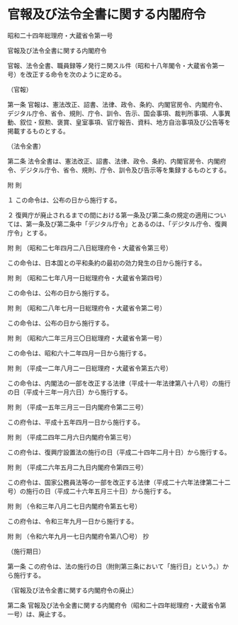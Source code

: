 # 官報及び法令全書に関する内閣府令

昭和二十四年総理府・大蔵省令第一号

官報及び法令全書に関する内閣府令

官報、法令全書、職員録等ノ発行ニ関スル件（昭和十八年閣令・大蔵省令第一号）を改正する命令を次のように定める。

（官報）

第一条 官報は、憲法改正、詔書、法律、政令、条約、内閣官房令、内閣府令、デジタル庁令、省令、規則、庁令、訓令、告示、国会事項、裁判所事項、人事異動、叙位・叙勲、褒賞、皇室事項、官庁報告、資料、地方自治事項及び公告等を掲載するものとする。

（法令全書）

第二条 法令全書は、憲法改正、詔書、法律、政令、条約、内閣官房令、内閣府令、デジタル庁令、省令、規則、庁令、訓令及び告示等を集録するものとする。

附 則

１ この命令は、公布の日から施行する。

２ 復興庁が廃止されるまでの間における第一条及び第二条の規定の適用については、第一条及び第二条中「デジタル庁令」とあるのは、「デジタル庁令、復興庁令」とする。

附 則 （昭和二七年四月二八日総理府令・大蔵省令第三号）

この命令は、日本国との平和条約の最初の効力発生の日から施行する。

附 則 （昭和二七年八月一日総理府令・大蔵省令第四号）

この命令は、公布の日から施行する。

附 則 （昭和二八年七月一日総理府令・大蔵省令第二号）

この命令は、公布の日から施行する。

附 則 （昭和六二年三月三〇日総理府・大蔵省令第一号）

この命令は、昭和六十二年四月一日から施行する。

附 則 （平成一二年八月二一日総理府・大蔵省令第五六号）

この命令は、内閣法の一部を改正する法律（平成十一年法律第八十八号）の施行の日（平成十三年一月六日）から施行する。

附 則 （平成一五年三月三一日内閣府令第二三号）

この府令は、平成十五年四月一日から施行する。

附 則 （平成二四年二月六日内閣府令第三号）

この府令は、復興庁設置法の施行の日（平成二十四年二月十日）から施行する。

附 則 （平成二六年五月二九日内閣府令第四三号）

この府令は、国家公務員法等の一部を改正する法律（平成二十六年法律第二十二号）の施行の日（平成二十六年五月三十日）から施行する。

附 則 （令和三年八月二七日内閣府令第五七号）

この府令は、令和三年九月一日から施行する。

附 則 （令和六年九月一七日内閣府令第八〇号） 抄

（施行期日）

第一条 この府令は、法の施行の日（附則第三条において「施行日」という。）から施行する。

（官報及び法令全書に関する内閣府令の廃止）

第二条 官報及び法令全書に関する内閣府令（昭和二十四年総理府・大蔵省令第一号）は、廃止する。
